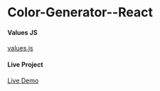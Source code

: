 # Color-Generator--React

#### Values JS

[values.js](https://github.com/noeldelgado/values.js)

#### Live Project
[Live Demo](https://color-generator-react-012.netlify.app)